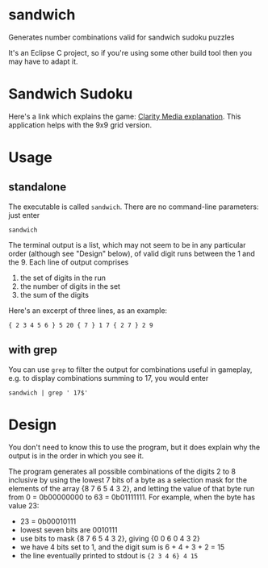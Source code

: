 # sandwich

Generates number combinations valid for sandwich sudoku puzzles

It's an Eclipse C project, so if you're using some other build tool then you may have to adapt it.

# Sandwich Sudoku
Here's a link which explains the game: [Clarity Media explanation](http://www.clarity-media.co.uk/puzzleblog/sandwich-sudoku-puzzles). This application helps with the 9x9 grid version.

# Usage
## standalone
The executable is called `sandwich`. There are no command-line parameters: just enter

`sandwich`

The terminal output is a list, which may not seem to be in any particular order (although see "Design" below), of valid digit runs between the 1 and the 9. Each line of output comprises

1. the set of digits in the run
2. the number of digits in the set
3. the sum of the digits

Here's an excerpt of three lines, as an example:

`{ 2 3 4 5 6 } 5 20
{ 7 } 1 7
{ 2 7 } 2 9`

## with grep
You can use `grep` to filter the output for combinations useful in gameplay, e.g. to display combinations summing to 17, you would enter

`sandwich | grep ' 17$'`

# Design
You don't need to know this to use the program, but it does explain why the output is in the order in which you see it.

The program generates all possible combinations of the digits 2 to 8 inclusive by using the lowest 7 bits of a byte as a selection mask for the elements of the array {8 7 6 5 4 3 2}, and letting the value of that byte run from 0 = 0b00000000 to 63 = 0b01111111. For example, when the byte has value 23:

- 23 = 0b00010111
- lowest seven bits are 0010111
- use bits to mask {8 7 6 5 4 3 2}, giving {0 0 6 0 4 3 2}
- we have 4 bits set to 1, and the digit sum is 6 + 4 + 3 + 2 = 15
- the line eventually printed to stdout is `{2 3 4 6} 4 15`
